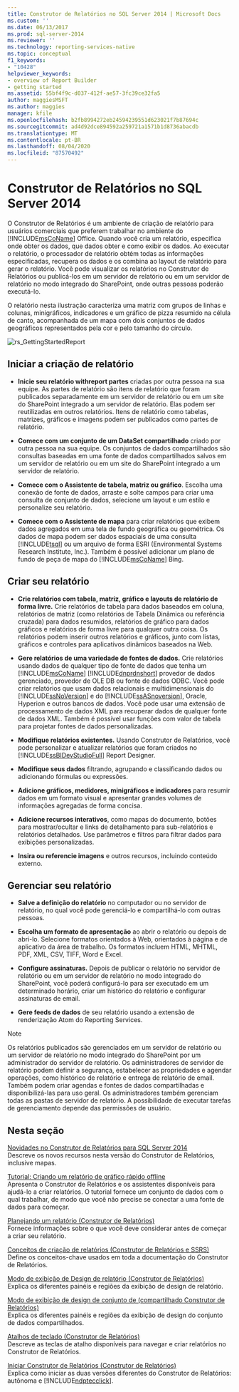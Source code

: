 ```yaml
---
title: Construtor de Relatórios no SQL Server 2014 | Microsoft Docs
ms.custom: ''
ms.date: 06/13/2017
ms.prod: sql-server-2014
ms.reviewer: ''
ms.technology: reporting-services-native
ms.topic: conceptual
f1_keywords:
- "10428"
helpviewer_keywords:
- overview of Report Builder
- getting started
ms.assetid: 55bf4f9c-d037-412f-ae57-3fc39ce32fa5
author: maggiesMSFT
ms.author: maggies
manager: kfile
ms.openlocfilehash: b2fb8994272eb24594239551d623021f7b87694c
ms.sourcegitcommit: ad4d92dce894592a259721a1571b1d8736abacdb
ms.translationtype: MT
ms.contentlocale: pt-BR
ms.lasthandoff: 08/04/2020
ms.locfileid: "87570492"
---
```

# <a name="report-builder-in-sql-server-2014"></a>Construtor de Relatórios no SQL Server 2014
  O Construtor de Relatórios é um ambiente de criação de relatório para usuários comerciais que preferem trabalhar no ambiente do [!INCLUDE[msCoName](../../../includes/msconame-md.md)] Office. Quando você cria um relatório, especifica onde obter os dados, que dados obter e como exibir os dados. Ao executar o relatório, o processador de relatório obtém todas as informações especificadas, recupera os dados e os combina ao layout de relatório para gerar o relatório. Você pode visualizar os relatórios no Construtor de Relatórios ou publicá-los em um servidor de relatório ou em um servidor de relatório no modo integrado do SharePoint, onde outras pessoas poderão executá-lo.  
  
 O relatório nesta ilustração caracteriza uma matriz com grupos de linhas e colunas, minigráficos, indicadores e um gráfico de pizza resumido na célula de canto, acompanhada de um mapa com dois conjuntos de dados geográficos representados pela cor e pelo tamanho do círculo.  
  
 ![rs_GettingStartedReport](../media/rs-gettingstartedreport.gif "rs_GettingStartedReport")  
  
##  <a name="jump-start-report-creation"></a><a name="JumpStartReptCreation"></a>Iniciar a criação de relatório  
  
-   **Inicie seu relatório withreport partes** criadas por outra pessoa na sua equipe. As partes de relatório são itens de relatório que foram publicados separadamente em um servidor de relatório ou em um site do SharePoint integrado a um servidor de relatório. Elas podem ser reutilizadas em outros relatórios. Itens de relatório como tabelas, matrizes, gráficos e imagens podem ser publicados como partes de relatório.  
  
-   **Comece com um conjunto de um DataSet compartilhado** criado por outra pessoa na sua equipe. Os conjuntos de dados compartilhados são consultas baseadas em uma fonte de dados compartilhados salvos em um servidor de relatório ou em um site do SharePoint integrado a um servidor de relatório.  
  
-   **Comece com o Assistente de tabela, matriz ou gráfico**. Escolha uma conexão de fonte de dados, arraste e solte campos para criar uma consulta de conjunto de dados, selecione um layout e um estilo e personalize seu relatório.  
  
-   **Comece com o Assistente de mapa** para criar relatórios que exibem dados agregados em uma tela de fundo geográfica ou geométrica. Os dados de mapa podem ser dados espaciais de uma consulta [!INCLUDE[tsql](../../includes/tsql-md.md)] ou um arquivo de forma ESRI (Environmental Systems Research Institute, Inc.). Também é possível adicionar um plano de fundo de peça de mapa do [!INCLUDE[msCoName](../../../includes/msconame-md.md)] Bing.  
  

  
##  <a name="design-your-report"></a><a name="DesignRept"></a>Criar seu relatório  
  
-   **Crie relatórios com tabela, matriz, gráfico e layouts de relatório de forma livre.** Crie relatórios de tabela para dados baseados em coluna, relatórios de matriz (como relatórios de Tabela Dinâmica ou referência cruzada) para dados resumidos, relatórios de gráfico para dados gráficos e relatórios de forma livre para qualquer outra coisa. Os relatórios podem inserir outros relatórios e gráficos, junto com listas, gráficos e controles para aplicativos dinâmicos baseados na Web.  
  
-   **Gere relatórios de uma variedade de fontes de dados.** Crie relatórios usando dados de qualquer tipo de fonte de dados que tenha um [!INCLUDE[msCoName](../../../includes/msconame-md.md)] [!INCLUDE[dnprdnshort](../../includes/dnprdnshort-md.md)] provedor de dados gerenciado, provedor de OLE DB ou fonte de dados ODBC. Você pode criar relatórios que usam dados relacionais e multidimensionais do [!INCLUDE[ssNoVersion](../../includes/ssnoversion-md.md)] e do [!INCLUDE[ssASnoversion](../../includes/ssasnoversion-md.md)], Oracle, Hyperion e outros bancos de dados. Você pode usar uma extensão de processamento de dados XML para recuperar dados de qualquer fonte de dados XML. Também é possível usar funções com valor de tabela para projetar fontes de dados personalizadas.  
  
-   **Modifique relatórios existentes.** Usando Construtor de Relatórios, você pode personalizar e atualizar relatórios que foram criados no [!INCLUDE[ssBIDevStudioFull](../../includes/ssbidevstudiofull-md.md)] Report Designer.  
  
-   **Modifique seus dados** filtrando, agrupando e classificando dados ou adicionando fórmulas ou expressões.  
  
-   **Adicione gráficos, medidores, minigráficos e indicadores** para resumir dados em um formato visual e apresentar grandes volumes de informações agregadas de forma concisa.  
  
-   **Adicione recursos interativos**, como mapas do documento, botões para mostrar/ocultar e links de detalhamento para sub-relatórios e relatórios detalhados. Use parâmetros e filtros para filtrar dados para exibições personalizadas.  
  
-   **Insira ou referencie imagens** e outros recursos, incluindo conteúdo externo.  
  

  
##  <a name="manage-your-report"></a><a name="ManageRpt"></a>Gerenciar seu relatório  
  
-   **Salve a definição do relatório** no computador ou no servidor de relatório, no qual você pode gerenciá-lo e compartilhá-lo com outras pessoas.  
  
-   **Escolha um formato de apresentação** ao abrir o relatório ou depois de abri-lo. Selecione formatos orientados à Web, orientados à página e de aplicativo da área de trabalho. Os formatos incluem HTML, MHTML, PDF, XML, CSV, TIFF, Word e Excel.  
  
-   **Configure assinaturas.** Depois de publicar o relatório no servidor de relatório ou em um servidor de relatório no modo integrado do SharePoint, você poderá configurá-lo para ser executado em um determinado horário, criar um histórico do relatório e configurar assinaturas de email.  
  
-   **Gere feeds de dados** de seu relatório usando a extensão de renderização Atom do Reporting Services.  
  
> [!NOTE]  
>  Os relatórios publicados são gerenciados em um servidor de relatório ou um servidor de relatório no modo integrado do SharePoint por um administrador do servidor de relatório. Os administradores de servidor de relatório podem definir a segurança, estabelecer as propriedades e agendar operações, como histórico de relatório e entrega de relatório de email. Também podem criar agendas e fontes de dados compartilhadas e disponibilizá-las para uso geral. Os administradores também gerenciam todas as pastas de servidor de relatório. A possibilidade de executar tarefas de gerenciamento depende das permissões de usuário.  
  

  
##  <a name="in-this-section"></a><a name="InThisSection"></a> Nesta seção  
 [Novidades no Construtor de Relatórios para SQL Server 2014](../what-s-new-in-report-builder-for-sql-server-2014.md)  
 Descreve os novos recursos nesta versão do Construtor de Relatórios, inclusive mapas.  
  
 [Tutorial: Criando um relatório de gráfico rápido offline](tutorial-create-a-quick-chart-report-offline-report-builder.md)  
 Apresenta o Construtor de Relatórios e os assistentes disponíveis para ajudá-lo a criar relatórios. O tutorial fornece um conjunto de dados com o qual trabalhar, de modo que você não precise se conectar a uma fonte de dados para começar.  
  
 [Planejando um relatório &#40;Construtor de Relatórios&#41;](../report-design/planning-a-report-report-builder.md)  
 Fornece informações sobre o que você deve considerar antes de começar a criar seu relatório.  
  
 [Conceitos de criação de relatórios &#40;Construtor de Relatórios e SSRS&#41;](../report-design/report-authoring-concepts-report-builder-and-ssrs.md)  
 Define os conceitos-chave usados em toda a documentação do Construtor de Relatórios.  
  
 [Modo de exibição de Design de relatório &#40;Construtor de Relatórios&#41;](report-design-view-report-builder.md)  
 Explica os diferentes painéis e regiões da exibição de design de relatório.  
  
 [Modo de exibição de design de conjunto de &#40;compartilhado Construtor de Relatórios&#41;](shared-dataset-design-view-report-builder.md)  
 Explica os diferentes painéis e regiões da exibição de design do conjunto de dados compartilhados.  
  
 [Atalhos de teclado &#40;Construtor de Relatórios&#41;](keyboard-shortcuts-report-builder.md)  
 Descreve as teclas de atalho disponíveis para navegar e criar relatórios no Construtor de Relatórios.  
  
 [Iniciar Construtor de Relatórios &#40;Construtor de Relatórios&#41;](start-report-builder.md)  
 Explica como iniciar as duas versões diferentes do Construtor de Relatórios: autônoma e [!INCLUDE[ndptecclick](../../includes/ndptecclick-md.md)].  
  
  
